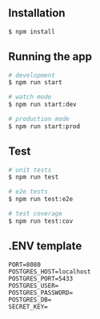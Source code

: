## Installation

```bash
$ npm install
```

## Running the app

```bash
# development
$ npm run start

# watch mode
$ npm run start:dev

# production mode
$ npm run start:prod
```

## Test

```bash
# unit tests
$ npm run test

# e2e tests
$ npm run test:e2e

# test coverage
$ npm run test:cov
```

## .ENV template

```
PORT=8080
POSTGRES_HOST=localhost
POSTGRES_PORT=5433
POSTGRES_USER=
POSTGRES_PASSWORD=
POSTGRES_DB=
SECRET_KEY=
```